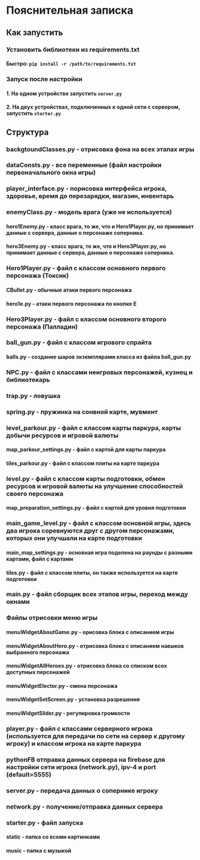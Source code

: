 # Пояснительная записка

## Как запустить

### Установить библиотеки из requirements.txt
#### Быстро: `pip install -r /path/to/requirements.txt`

### Запуск после настройки
#### 1. На одном устройстве запустить `server.py` 
#### 2. На двух устройствах, подключенных к одной сети с сервером, запустить `starter.py`

## Структура
### backgtoundClasses.py - отрисовка фона на всех этапах игры
### dataConsts.py - все переменные (файл настройки первоначального окна игры)
>
### player_interface.py - nорисовка интерфейса игрока, здоровье, время до перезарядки, магазин, инвентарь
>
### enemyClass.py - модель врага (уже не используется)
#### hero1Enemy.py - класс врага, то же, что и Hero1Player.py, но принимает данные с сервера, данные о персонаже соперника.
#### hero3Enemy.py - класс врага, то же, что и Hero3Player.py, но принимает данные с сервера, данные о персонаже соперника.
>
### Hero1Player.py - файл с классом основного первого персонажа (Токсик)
#### CBullet.py - обычные атаки первого персонажа
#### hero1e.py - атаки первого персонажа по кнопке E
>
### Hero3Player.py - файл с классом основного второго персонажа (Палладин)
>
### ball_gun.py - файл с классом игрового спрайта
#### balls.py - создание шаров экземплярами класса из файла ball_gun.py
>
### NPC.py - файл с классами неигровых персонажей, кузнец и библиотекарь
>
### trap.py - ловушка
### spring.py - пружинка на сонвной карте, мувмент
>
### level_parkour.py - файл с классом карты паркура, карты добычи ресурсов и игровой валюты
#### map_parkour_settings.py - файл с картой для карты паркура
#### tiles_parkour.py - файл с классом плиты на карте паркура
>
### level.py - файл с классом карты подготовки, обмен ресурсов и игровой валюты на улучшение способностей своего персонажа
#### map_preparation_settings.py - файл с картой для уровня подготовки
>
### main_game_level.py - файл с классом основной игры, здесь два игрока соревнуются друг с другом персонажами, которых они улучшали на карте подготовки
#### main_map_settings.py - основная игра поделена на раунды с разными картами, файл с картами
#### tiles.py - файл с классом плиты, он также используется на карте подготовки
>
### main.py - файл сборщик всех этапов игры, переход между окнами
>
### Файлы отрисовки меню игры
#### menuWidgetAboutGame.py - орисовка блока с описанием игры
#### menuWidgetAboutHero.py - отрисовка блока с описанием навыков выбранного персонажа
#### menuWidgetAllHeroes.py - отрисовка блока со списком всех доступных персонажей
#### menuWidgetElector.py - смена персонажа
#### menuWidgetSetScreen.py - установка разрешения
#### menuWidgetSlider.py - регулировка громкости
>
### player.py - файл с классами серверного игрока (используется для передачи по сети на сервер к другому игроку) и классом игрока на карте паркура
### pythonFB отправка данных сервера на firebase для настройки сети игрока (network.py), ipv-4 и port (default=5555)
### server.py - передача данных о сопернике игроку
### network.py - получение/отправка данных сервера
### starter.py - файл запуска
>
#### static - папка со всеми картинками
#### music - папка с музыкой

